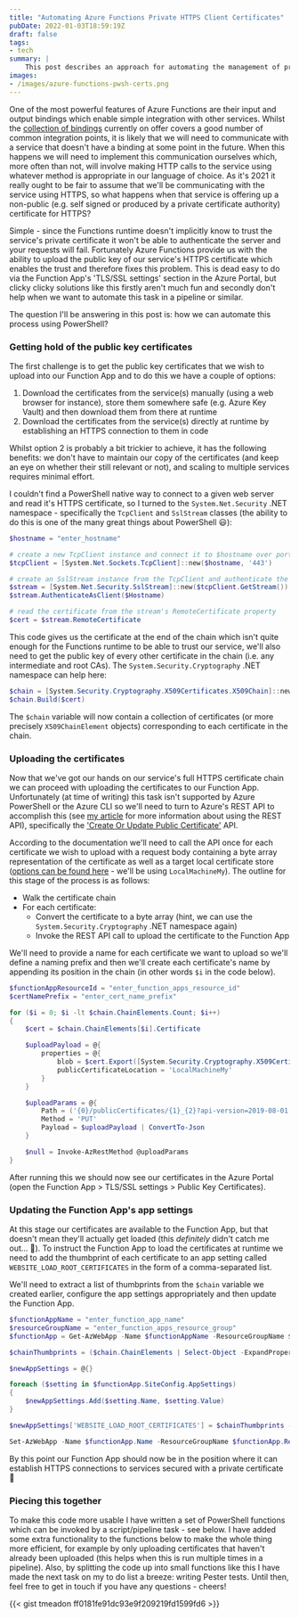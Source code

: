 ```yaml
---
title: "Automating Azure Functions Private HTTPS Client Certificates"
pubDate: 2022-01-03T18:59:19Z
draft: false
tags:
- tech
summary: | 
    This post describes an approach for automating the management of private client HTTPS certificates in your Azure Function Apps.
images:
- /images/azure-functions-pwsh-certs.png
---
```

One of the most powerful features of Azure Functions are their input and output bindings which enable simple integration with other services.  Whilst the [collection of bindings](https://docs.microsoft.com/en-us/azure/azure-functions/functions-triggers-bindings?tabs=csharp#supported-bindings) currently on offer covers a good number of common integration points, it is likely that we will need to communicate with a service that doesn't have a binding at some point in the future.  When this happens we will need to implement this communication ourselves which, more often than not, will involve making HTTP calls to the service using whatever method is appropriate in our language of choice.  As it's 2021 it really ought to be fair to assume that we'll be communicating with the service using HTTPS, so what happens when that service is offering up a non-public (e.g. self signed or produced by a private certificate authority) certificate for HTTPS?

Simple - since the Functions runtime doesn't implicitly know to trust the service's private certificate it won't be able to authenticate the server and your requests will fail.  Fortunately Azure Functions provide us with the ability to upload the public key of our service's HTTPS certificate which enables the trust and therefore fixes this problem.  This is dead easy to do via the Function App's 'TLS/SSL settings' section in the Azure Portal, but clicky clicky solutions like this firstly aren't much fun and secondly don't help when we want to automate this task in a pipeline or similar.

The question I'll be answering in this post is: how we can automate this process using PowerShell?

### Getting hold of the public key certificates

The first challenge is to get the public key certificates that we wish to upload into our Function App and to do this we have a couple of options:

1. Download the certificates from the service(s) manually (using a web browser for instance), store them somewhere safe (e.g. Azure Key Vault) and then download them from there at runtime
2. Download the certificates from the service(s) directly at runtime by establishing an HTTPS connection to them in code

Whilst option 2 is probably a bit trickier to achieve, it has the following benefits: we don't have to maintain our copy of the certificates (and keep an eye on whether their still relevant or not), and scaling to multiple services requires minimal effort.

I couldn't find a PowerShell native way to connect to a given web server and read it's HTTPS certificate, so I turned to the `System.Net.Security` .NET namespace - specifically the `TcpClient` and `SslStream` classes (the ability to do this is one of the many great things about PowerShell :smiley:):

```powershell
$hostname = "enter_hostname"

# create a new TcpClient instance and connect it to $hostname over port 443
$tcpClient = [System.Net.Sockets.TcpClient]::new($hostname, '443')

# create an SslStream instance from the TcpClient and authenticate the server
$stream = [System.Net.Security.SslStream]::new($tcpClient.GetStream())
$stream.AuthenticateAsClient($Hostname)

# read the certificate from the stream's RemoteCertificate property
$cert = $stream.RemoteCertificate
```

This code gives us the certificate at the end of the chain which isn't quite enough for the Functions runtime to be able to trust our service, we'll also need to get the public key of every other certificate in the chain (i.e. any intermediate and root CAs).  The `System.Security.Cryptography` .NET namespace can help here:

```powershell
$chain = [System.Security.Cryptography.X509Certificates.X509Chain]::new()
$chain.Build($cert)
```

The `$chain` variable will now contain a collection of certificates (or more precisely `X509ChainElement` objects) corresponding to each certificate in the chain.

### Uploading the certificates

Now that we've got our hands on our service's full HTTPS certificate chain we can proceed with uploading the certificates to our Function App.  Unfortunately (at time of writing) this task isn't supported by Azure PowerShell or the Azure CLI so we'll need to turn to Azure's REST API to accomplish this (see [my article](https://meadon.net/posts/extracting-function-app-info-rest-api/) for more information about using the REST API), specifically the ['Create Or Update Public Certificate'](https://docs.microsoft.com/en-us/rest/api/appservice/webapps/createorupdatepubliccertificate) API.

According to the documentation we'll need to call the API once for each certificate we wish to upload with a request body containing a byte array representation of the certificate as well as a target local certificate store ([options can be found here](https://docs.microsoft.com/en-us/rest/api/appservice/webapps/createorupdatepubliccertificate#publiccertificatelocation) - we'll be using `LocalMachineMy`).  The outline for this stage of the process is as follows:

- Walk the certificate chain
- For each certificate:
  - Convert the certificate to a byte array (hint, we can use the `System.Security.Cryptography` .NET namespace again)
  - Invoke the REST API call to upload the certificate to the Function App

We'll need to provide a name for each certificate we want to upload so we'll define a naming prefix and then we'll create each certificate's name by appending its position in the chain (in other words `$i` in the code below).

```powershell
$functionAppResourceId = "enter_function_apps_resource_id"
$certNamePrefix = "enter_cert_name_prefix"

for ($i = 0; $i -lt $chain.ChainElements.Count; $i++)
{
    $cert = $chain.ChainElements[$i].Certificate

    $uploadPayload = @{
        properties = @{
            blob = $cert.Export([System.Security.Cryptography.X509Certificates.X509ContentType]::Cert)
            publicCertificateLocation = 'LocalMachineMy'
        }
    }

    $uploadParams = @{
        Path = ('{0}/publicCertificates/{1}_{2}?api-version=2019-08-01' -f $functionAppResourceId, $certNamePrefix, $i)
        Method = 'PUT'
        Payload = $uploadPayload | ConvertTo-Json
    }

    $null = Invoke-AzRestMethod @uploadParams
}
```

After running this we should now see our certificates in the Azure Portal (open the Function App > TLS/SSL settings > Public Key Certificates).

### Updating the Function App's app settings

At this stage our certificates are available to the Function App, but that doesn't mean they'll actually get loaded (this _definitely_ didn't catch me out... :eyes:).  To instruct the Function App to load the certificates at runtime we need to add the thumbprint of each certificate to an app setting called `WEBSITE_LOAD_ROOT_CERTIFICATES` in the form of a comma-separated list.

We'll need to extract a list of thumbprints from the `$chain` variable we created earlier, configure the app settings appropriately and then update the Function App.

```powershell
$functionAppName = "enter_function_app_name"
$resourceGroupName = "enter_function_apps_resource_group"
$functionApp = Get-AzWebApp -Name $functionAppName -ResourceGroupName $ResourceGroupName -ErrorAction Stop

$chainThumbprints = ($chain.ChainElements | Select-Object -ExpandProperty Certificate).Thumbprint

$newAppSettings = @{}

foreach ($setting in $functionApp.SiteConfig.AppSettings)
{
    $newAppSettings.Add($setting.Name, $setting.Value)
}

$newAppSettings['WEBSITE_LOAD_ROOT_CERTIFICATES'] = $chainThumbprints -join ","

Set-AzWebApp -Name $functionApp.Name -ResourceGroupName $functionApp.ResourceGroup -AppSettings $newAppSettings
```

By this point our Function App should now be in the position where it can establish HTTPS connections to services secured with a private certificate :tada:

### Piecing this together

To make this code more usable I have written a set of PowerShell functions which can be invoked by a script/pipeline task - see below.  I have added some extra functionality to the functions below to make the whole thing more efficient, for example by only uploading certificates that haven't already been uploaded (this helps when this is run multiple times in a pipeline).  Also, by splitting the code up into small functions like this I have made the next task on my to do list a breeze: writing Pester tests.  Until then, feel free to get in touch if you have any questions - cheers!

{{< gist tmeadon ff0181fe91dc93e9f209219fd1599fd6 >}}

